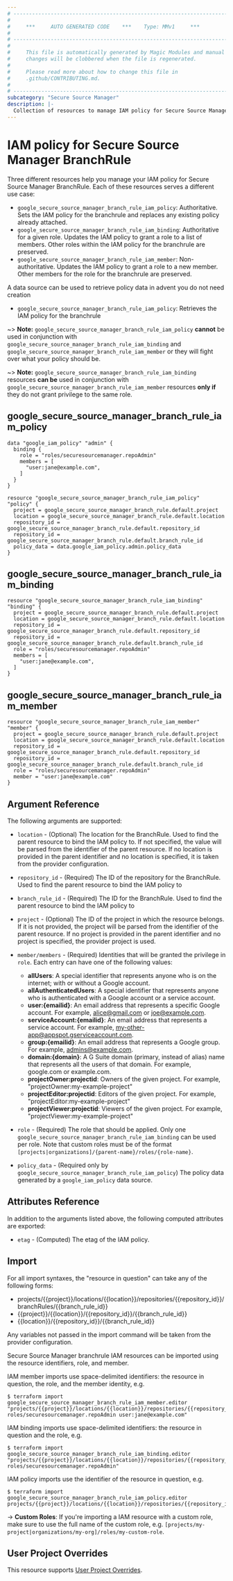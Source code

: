 ```yaml
---
# ----------------------------------------------------------------------------
#
#     ***     AUTO GENERATED CODE    ***    Type: MMv1     ***
#
# ----------------------------------------------------------------------------
#
#     This file is automatically generated by Magic Modules and manual
#     changes will be clobbered when the file is regenerated.
#
#     Please read more about how to change this file in
#     .github/CONTRIBUTING.md.
#
# ----------------------------------------------------------------------------
subcategory: "Secure Source Manager"
description: |-
  Collection of resources to manage IAM policy for Secure Source Manager BranchRule
---
```


# IAM policy for Secure Source Manager BranchRule
Three different resources help you manage your IAM policy for Secure Source Manager BranchRule. Each of these resources serves a different use case:

* `google_secure_source_manager_branch_rule_iam_policy`: Authoritative. Sets the IAM policy for the branchrule and replaces any existing policy already attached.
* `google_secure_source_manager_branch_rule_iam_binding`: Authoritative for a given role. Updates the IAM policy to grant a role to a list of members. Other roles within the IAM policy for the branchrule are preserved.
* `google_secure_source_manager_branch_rule_iam_member`: Non-authoritative. Updates the IAM policy to grant a role to a new member. Other members for the role for the branchrule are preserved.

A data source can be used to retrieve policy data in advent you do not need creation

* `google_secure_source_manager_branch_rule_iam_policy`: Retrieves the IAM policy for the branchrule

~> **Note:** `google_secure_source_manager_branch_rule_iam_policy` **cannot** be used in conjunction with `google_secure_source_manager_branch_rule_iam_binding` and `google_secure_source_manager_branch_rule_iam_member` or they will fight over what your policy should be.

~> **Note:** `google_secure_source_manager_branch_rule_iam_binding` resources **can be** used in conjunction with `google_secure_source_manager_branch_rule_iam_member` resources **only if** they do not grant privilege to the same role.



## google_secure_source_manager_branch_rule_iam_policy

```hcl
data "google_iam_policy" "admin" {
  binding {
    role = "roles/securesourcemanager.repoAdmin"
    members = [
      "user:jane@example.com",
    ]
  }
}

resource "google_secure_source_manager_branch_rule_iam_policy" "policy" {
  project = google_secure_source_manager_branch_rule.default.project
  location = google_secure_source_manager_branch_rule.default.location
  repository_id = google_secure_source_manager_branch_rule.default.repository_id
  repository_id = google_secure_source_manager_branch_rule.default.branch_rule_id
  policy_data = data.google_iam_policy.admin.policy_data
}
```

## google_secure_source_manager_branch_rule_iam_binding

```hcl
resource "google_secure_source_manager_branch_rule_iam_binding" "binding" {
  project = google_secure_source_manager_branch_rule.default.project
  location = google_secure_source_manager_branch_rule.default.location
  repository_id = google_secure_source_manager_branch_rule.default.repository_id
  repository_id = google_secure_source_manager_branch_rule.default.branch_rule_id
  role = "roles/securesourcemanager.repoAdmin"
  members = [
    "user:jane@example.com",
  ]
}
```

## google_secure_source_manager_branch_rule_iam_member

```hcl
resource "google_secure_source_manager_branch_rule_iam_member" "member" {
  project = google_secure_source_manager_branch_rule.default.project
  location = google_secure_source_manager_branch_rule.default.location
  repository_id = google_secure_source_manager_branch_rule.default.repository_id
  repository_id = google_secure_source_manager_branch_rule.default.branch_rule_id
  role = "roles/securesourcemanager.repoAdmin"
  member = "user:jane@example.com"
}
```


## Argument Reference

The following arguments are supported:

* `location` - (Optional) The location for the BranchRule.
 Used to find the parent resource to bind the IAM policy to. If not specified,
  the value will be parsed from the identifier of the parent resource. If no location is provided in the parent identifier and no
  location is specified, it is taken from the provider configuration.
* `repository_id` - (Required) The ID of the repository for the BranchRule.
 Used to find the parent resource to bind the IAM policy to
* `branch_rule_id` - (Required) The ID for the BranchRule.
 Used to find the parent resource to bind the IAM policy to

* `project` - (Optional) The ID of the project in which the resource belongs.
    If it is not provided, the project will be parsed from the identifier of the parent resource. If no project is provided in the parent identifier and no project is specified, the provider project is used.

* `member/members` - (Required) Identities that will be granted the privilege in `role`.
  Each entry can have one of the following values:
  * **allUsers**: A special identifier that represents anyone who is on the internet; with or without a Google account.
  * **allAuthenticatedUsers**: A special identifier that represents anyone who is authenticated with a Google account or a service account.
  * **user:{emailid}**: An email address that represents a specific Google account. For example, alice@gmail.com or joe@example.com.
  * **serviceAccount:{emailid}**: An email address that represents a service account. For example, my-other-app@appspot.gserviceaccount.com.
  * **group:{emailid}**: An email address that represents a Google group. For example, admins@example.com.
  * **domain:{domain}**: A G Suite domain (primary, instead of alias) name that represents all the users of that domain. For example, google.com or example.com.
  * **projectOwner:projectid**: Owners of the given project. For example, "projectOwner:my-example-project"
  * **projectEditor:projectid**: Editors of the given project. For example, "projectEditor:my-example-project"
  * **projectViewer:projectid**: Viewers of the given project. For example, "projectViewer:my-example-project"

* `role` - (Required) The role that should be applied. Only one
    `google_secure_source_manager_branch_rule_iam_binding` can be used per role. Note that custom roles must be of the format
    `[projects|organizations]/{parent-name}/roles/{role-name}`.

* `policy_data` - (Required only by `google_secure_source_manager_branch_rule_iam_policy`) The policy data generated by
  a `google_iam_policy` data source.

## Attributes Reference

In addition to the arguments listed above, the following computed attributes are
exported:

* `etag` - (Computed) The etag of the IAM policy.

## Import

For all import syntaxes, the "resource in question" can take any of the following forms:

* projects/{{project}}/locations/{{location}}/repositories/{{repository_id}}/branchRules/{{branch_rule_id}}
* {{project}}/{{location}}/{{repository_id}}/{{branch_rule_id}}
* {{location}}/{{repository_id}}/{{branch_rule_id}}

Any variables not passed in the import command will be taken from the provider configuration.

Secure Source Manager branchrule IAM resources can be imported using the resource identifiers, role, and member.

IAM member imports use space-delimited identifiers: the resource in question, the role, and the member identity, e.g.
```
$ terraform import google_secure_source_manager_branch_rule_iam_member.editor "projects/{{project}}/locations/{{location}}/repositories/{{repository_id}}/branchRules/{{branch_rule_id}} roles/securesourcemanager.repoAdmin user:jane@example.com"
```

IAM binding imports use space-delimited identifiers: the resource in question and the role, e.g.
```
$ terraform import google_secure_source_manager_branch_rule_iam_binding.editor "projects/{{project}}/locations/{{location}}/repositories/{{repository_id}}/branchRules/{{branch_rule_id}} roles/securesourcemanager.repoAdmin"
```

IAM policy imports use the identifier of the resource in question, e.g.
```
$ terraform import google_secure_source_manager_branch_rule_iam_policy.editor projects/{{project}}/locations/{{location}}/repositories/{{repository_id}}/branchRules/{{branch_rule_id}}
```

-> **Custom Roles**: If you're importing a IAM resource with a custom role, make sure to use the
 full name of the custom role, e.g. `[projects/my-project|organizations/my-org]/roles/my-custom-role`.

## User Project Overrides

This resource supports [User Project Overrides](https://registry.terraform.io/providers/hashicorp/google/latest/docs/guides/provider_reference#user_project_override).
